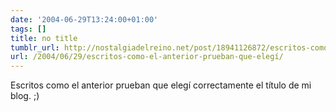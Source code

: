 ```yaml
---
date: '2004-06-29T13:24:00+01:00'
tags: []
title: no title
tumblr_url: http://nostalgiadelreino.net/post/18941126872/escritos-como-el-anterior-prueban-que-elegí
url: /2004/06/29/escritos-como-el-anterior-prueban-que-elegí/
---
```


<p>Escritos como el anterior prueban que elegí correctamente el título de mi blog. ;)</p><div class="blogger-post-footer"><img width="1" height="1" src="https://blogger.googleusercontent.com/tracker/1180118427259117074-8271178913451875626?l=nostalgiadelreino.blogspot.com" alt=""/></div>